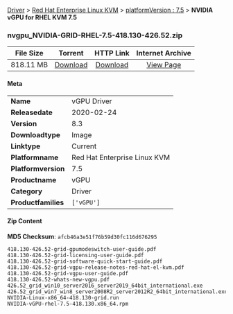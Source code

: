 
[Driver](/README.md)  >  [Red Hat Enterprise Linux KVM](/index/Driver/Red_Hat_Enterprise_Linux_KVM.md)  >  [platformVersion : 7.5](/index/Driver/Red_Hat_Enterprise_Linux_KVM/7.5.md)  >  **NVIDIA vGPU for RHEL KVM 7.5**


### nvgpu_NVIDIA-GRID-RHEL-7.5-418.130-426.52.zip

| **File Size** | **Torrent**  | **HTTP Link** | **Internet Archive** |
|:-------------:|:------------:|:-------------:|:--------------------:|
| 818.11 MB |  [Download](https://archive.org/download/nvgpu_NVIDIA-GRID-RHEL-7.5-418.130-426.52.zip/nvgpu_NVIDIA-GRID-RHEL-7.5-418.130-426.52.zip_archive.torrent)       | [Download](https://archive.org/compress/nvgpu_NVIDIA-GRID-RHEL-7.5-418.130-426.52.zip) | [View Page](https://archive.org/details/nvgpu_NVIDIA-GRID-RHEL-7.5-418.130-426.52.zip)       |

#### Meta

<table>
<tr><td><strong>Name</strong></td><td>vGPU Driver</td></tr>
<tr><td><strong>Releasedate</strong></td><td>2020-02-24</td></tr>
<tr><td><strong>Version</strong></td><td>8.3</td></tr>
<tr><td><strong>Downloadtype</strong></td><td>Image</td></tr>
<tr><td><strong>Linktype</strong></td><td>Current</td></tr>
<tr><td><strong>Platformname</strong></td><td>Red Hat Enterprise Linux KVM</td></tr>
<tr><td><strong>Platformversion</strong></td><td>7.5</td></tr>
<tr><td><strong>Productname</strong></td><td>vGPU</td></tr>
<tr><td><strong>Category</strong></td><td>Driver</td></tr>
<tr><td><strong>Productfamilies</strong></td><td><code>['vGPU']</code></td></tr>
</table>

#### Zip Content

**MD5 Checksum**: `afcb46a3e51f76b59d30fc116d676295`

```text
418.130-426.52-grid-gpumodeswitch-user-guide.pdf
418.130-426.52-grid-licensing-user-guide.pdf
418.130-426.52-grid-software-quick-start-guide.pdf
418.130-426.52-grid-vgpu-release-notes-red-hat-el-kvm.pdf
418.130-426.52-grid-vgpu-user-guide.pdf
418.130-426.52-whats-new-vgpu.pdf
426.52_grid_win10_server2016_server2019_64bit_international.exe
426.52_grid_win7_win8_server2008R2_server2012R2_64bit_international.exe
NVIDIA-Linux-x86_64-418.130-grid.run
NVIDIA-vGPU-rhel-7.5-418.130.x86_64.rpm
```